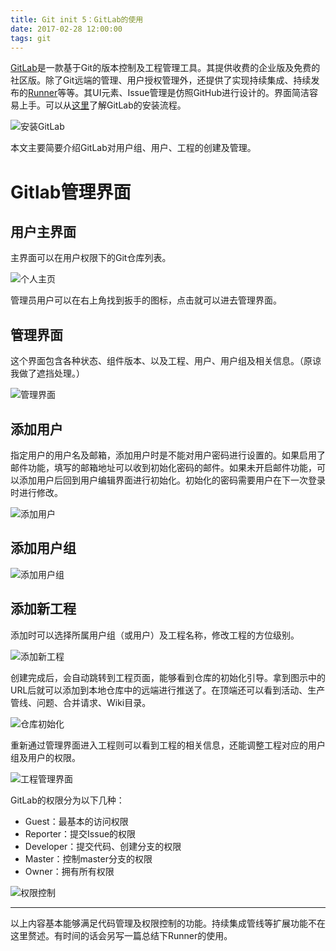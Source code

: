 ```yaml
---
title: Git init 5：GitLab的使用
date: 2017-02-28 12:00:00
tags: git
---
```


[GitLab](https://about.gitlab.com/)是一款基于Git的版本控制及工程管理工具。其提供收费的企业版及免费的社区版。除了Git远端的管理、用户授权管理外，还提供了实现持续集成、持续发布的[Runner](https://docs.gitlab.com/runner/)等等。其UI元素、Issue管理是仿照GitHub进行设计的。界面简洁容易上手。可以从[这里](https://about.gitlab.com/downloads/)了解GitLab的安装流程。

![安装GitLab](git-init-5/download.png)

本文主要简要介绍GitLab对用户组、用户、工程的创建及管理。

# Gitlab管理界面

## 用户主界面

主界面可以在用户权限下的Git仓库列表。

![个人主页](git-init-5/home.png)

管理员用户可以在右上角找到扳手的图标，点击就可以进去管理界面。

## 管理界面

这个界面包含各种状态、组件版本、以及工程、用户、用户组及相关信息。（原谅我做了遮挡处理。）

![管理界面](git-init-5/config.png)

## 添加用户

指定用户的用户名及邮箱，添加用户时是不能对用户密码进行设置的。如果启用了邮件功能，填写的邮箱地址可以收到初始化密码的邮件。如果未开启邮件功能，可以添加用户后回到用户编辑界面进行初始化。初始化的密码需要用户在下一次登录时进行修改。

![添加用户](git-init-5/add_user.png)

## 添加用户组

![添加用户组](git-init-5/add_usergroup.png)

## 添加新工程

添加时可以选择所属用户组（或用户）及工程名称，修改工程的方位级别。

![添加新工程](git-init-5/add_project.png)

创建完成后，会自动跳转到工程页面，能够看到仓库的初始化引导。拿到图示中的URL后就可以添加到本地仓库中的远端进行推送了。在顶端还可以看到活动、生产管线、问题、合并请求、Wiki目录。

![仓库初始化](git-init-5/project_init.png)

重新通过管理界面进入工程则可以看到工程的相关信息，还能调整工程对应的用户组及用户的权限。

![工程管理界面](git-init-5/config_project.png)

GitLab的权限分为以下几种：

* Guest：最基本的访问权限
* Reporter：提交Issue的权限
* Developer：提交代码、创建分支的权限
* Master：控制master分支的权限
* Owner：拥有所有权限

![权限控制](git-init-5/user_competence.png)

------

以上内容基本能够满足代码管理及权限控制的功能。持续集成管线等扩展功能不在这里赘述。有时间的话会另写一篇总结下Runner的使用。
